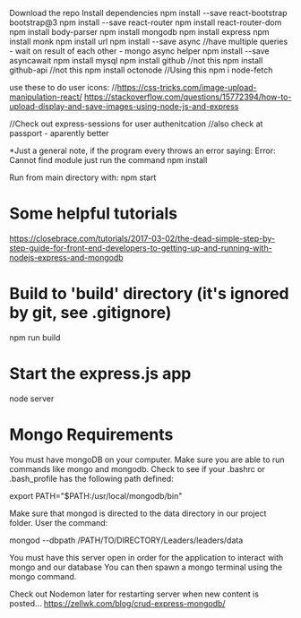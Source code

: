 

Download the repo
Install dependencies
npm install --save react-bootstrap bootstrap@3
npm install --save react-router
npm install react-router-dom
npm install body-parser
npm install mongodb
npm install express
npm install monk
npm install url
npm install --save async //have multiple queries - wait on result of each other - mongo async helper
npm install --save asyncawait
npm install mysql
npm install github //not this
npm install github-api //not this
npm install octonode //Using this
npm i node-fetch

use these to do user icons:
//https://css-tricks.com/image-upload-manipulation-react/
https://stackoverflow.com/questions/15772394/how-to-upload-display-and-save-images-using-node-js-and-express


//Check out express-sessions for user authenitcation
//also check at passport - aparently better

*Just a general note, if the program every throws an error saying:
Error: Cannot find module <XXX>
just run the command
npm install <XXX>

Run from main directory with: 
npm start 

# Some helpful tutorials
https://closebrace.com/tutorials/2017-03-02/the-dead-simple-step-by-step-guide-for-front-end-developers-to-getting-up-and-running-with-nodejs-express-and-mongodb

# Build to 'build' directory (it's ignored by git, see .gitignore)
npm run build

# Start the express.js app
node server


# Mongo Requirements
You must have mongoDB on your computer. 
Make sure you are able to run commands like mongo and mongodb. Check to see if your .bashrc or .bash_profile has the following path defined:

export PATH="$PATH:/usr/local/mongodb/bin"

Make sure that mongod is directed to the data directory in our project folder. User the command:

mongod --dbpath /PATH/TO/DIRECTORY/Leaders/leaders/data

You must have this server open in order for the application to interact with mongo and our database
You can then spawn a mongo terminal using the mongo command.



Check out Nodemon later for restarting server when new content is posted...
https://zellwk.com/blog/crud-express-mongodb/
